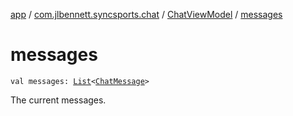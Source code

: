 [app](../../index.md) / [com.jlbennett.syncsports.chat](../index.md) / [ChatViewModel](index.md) / [messages](./messages.md)

# messages

`val messages: `[`List`](https://kotlinlang.org/api/latest/jvm/stdlib/kotlin.collections/-list/index.html)`<`[`ChatMessage`](../-chat-message/index.md)`>`

The current messages.

